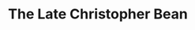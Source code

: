 ---
title: The Late Christopher Bean
year: 1935
opening_date: 1935-11-11
closing_date:
layout: productions
featured_image: 
image_caption:
image_credit:
playbill: 
category: 
Theatre: Theatre Jacksonville
cast:
  Mrs. Haggett: Aileen Owen Hunter
  Dr. Haggett: Frank Heintz
  Rosen: Isaac Peiser
  Warren Creamer: John Salzer
  Ada Haggett: Katherine Sperring
  Tallant: Lawrence Case
  Susan Haggett: Margaret Hunter
  Davenport: Virgil Perry
  Abby: Winifred Snowden
crew:
  Director: Tracy L'Engle
  Props: Marion Hendry
  Prop Assistant: 
    - Dore' Beauchamp-Nobbs
    - Grace Martin
    - Alice McMasters
  Staging: 
    - Holden Blackwell
    - Mary Courtney
  Staging Assistant: 
    - Roberta Williams
    - Stokes Perry
    - Boyd Elkins
---